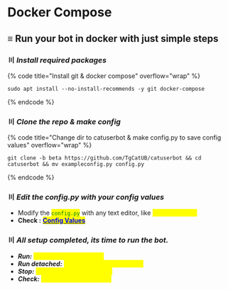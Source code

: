 # Docker Compose

## ≡  Run your bot in docker with just simple steps

### 〣 _**Install required packages**_  <a href="#install-packages" id="install-packages"></a>

{% code title="Install git & docker compose" overflow="wrap" %}

```batch
sudo apt install --no-install-recommends -y git docker-compose
```

{% endcode %}

### 〣 _**Clone the repo & make config**_ <a href="#clone-repo" id="clone-repo"></a>

{% code title="Change dir to catuserbot & make config.py to save config values" overflow="wrap" %}

```batch
git clone -b beta https://github.com/TgCatUB/catuserbot && cd catuserbot && mv exampleconfig.py config.py
```

{% endcode %}

### 〣 _**Edit the config.py with your config values**_ <a href="#edit-config" id="edit-config"></a>

* Modify the <mark style="color:green;">`config.py`</mark> with any text editor, like  <mark style="color:yellow;">`nano config.py`</mark>
* **Check :** [<mark style="color:blue;">**Config Values**</mark>](../variables/config-vars.md#mandatory-vars)

### 〣 _**All setup completed, its time to run the bot.**_ <a href="#run-bot" id="run-bot"></a>

* _**Run:**_ <mark style="color:yellow;">`sudo docker-compose up`</mark>
* _**Run detached:**_ <mark style="color:yellow;">`sudo docker-compose up -d`</mark>
* _**Stop:**_ <mark style="color:yellow;">`sudo docker-compose stop`</mark>
* _**Check:**_ <mark style="color:yellow;">`sudo docker-compose ps`</mark>
